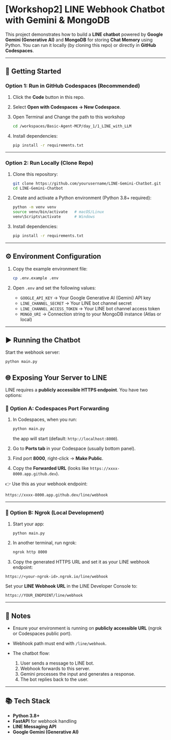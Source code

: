 # [Workshop2] LINE Webhook Chatbot with Gemini & MongoDB

This project demonstrates how to build a **LINE chatbot** powered by **Google Gemini (Generative AI)** and **MongoDB** for storing **Chat Memory** using Python.
You can run it locally (by cloning this repo) or directly in **GitHub Codespaces**.

---

## 🚀 Getting Started

### Option 1: Run in GitHub Codespaces (Recommended)

1. Click the **Code** button in this repo.
2. Select **Open with Codespaces → New Codespace**.
3. Open Terminal and Change the path to this workshop
    ```bash
    cd /workspaces/Basic-Agent-MCP/day_1/1_LINE_with_LLM
    ```

4. Install dependencies:

   ```bash
   pip install -r requirements.txt
   ```

---

### Option 2: Run Locally (Clone Repo)

1. Clone this repository:

   ```bash
   git clone https://github.com/yourusername/LINE-Gemini-Chatbot.git
   cd LINE-Gemini-Chatbot
   ```

2. Create and activate a Python environment (Python 3.8+ required):

   ```bash
   python -m venv venv
   source venv/bin/activate   # macOS/Linux
   venv\Scripts\activate      # Windows
   ```

3. Install dependencies:

   ```bash
   pip install -r requirements.txt
   ```

---

## ⚙️ Environment Configuration

1. Copy the example environment file:

   ```bash
   cp .env.example .env
   ```

2. Open `.env` and set the following values:

   * `GOOGLE_API_KEY` → Your Google Generative AI (Gemini) API key
   * `LINE_CHANNEL_SECRET` → Your LINE bot channel secret
   * `LINE_CHANNEL_ACCESS_TOKEN` → Your LINE bot channel access token
   * `MONGO_URI` → Connection string to your MongoDB instance (Atlas or local)

---

## ▶️ Running the Chatbot

Start the webhook server:

```bash
python main.py
```

## 🌐 Exposing Your Server to LINE

LINE requires a **publicly accessible HTTPS endpoint**. You have two options:

### 🔹 Option A: Codespaces Port Forwarding

1. In Codespaces, when you run:

   ```bash
   python main.py
   ```

   the app will start (default: `http://localhost:8000`).

2. Go to **Ports tab** in your Codespace (usually bottom panel).

3. Find port **8000**, right-click → **Make Public**.

4. Copy the **Forwarded URL** (looks like `https://xxxx-8000.app.github.dev`).

👉 Use this as your webhook endpoint:

```
https://xxxx-8000.app.github.dev/line/webhook
```

---

### 🔹 Option B: Ngrok (Local Development)

1. Start your app:

   ```bash
   python main.py
   ```

2. In another terminal, run ngrok:

   ```bash
   ngrok http 8000
   ```

3. Copy the generated HTTPS URL and set it as your LINE webhook endpoint:

```
https://<your-ngrok-id>.ngrok.io/line/webhook
```


Set your **LINE Webhook URL** in the LINE Developer Console to:

```
https://YOUR_ENDPOINT/line/webhook
```

---

## 📌 Notes

* Ensure your environment is running on **publicly accessible URL** (ngrok or Codespaces public port).
* Webhook path must end with `/line/webhook`.
* The chatbot flow:

  1. User sends a message to LINE bot.
  2. Webhook forwards to this server.
  3. Gemini processes the input and generates a response.
  4. The bot replies back to the user.

---

## 📚 Tech Stack

* **Python 3.8+**
* **FastAPI** for webhook handling
* **LINE Messaging API**
* **Google Gemini (Generative AI)**